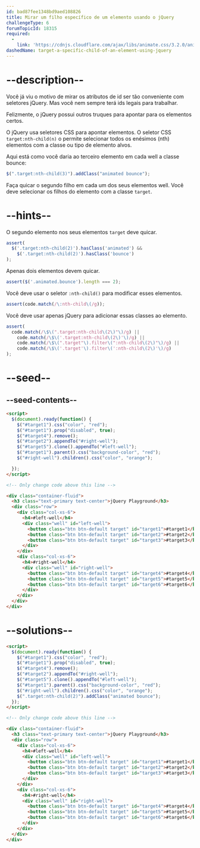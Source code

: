 ```yaml
---
id: bad87fee1348bd9aed108826
title: Mirar um filho específico de um elemento usando o jQuery
challengeType: 6
forumTopicId: 18315
required:
  - 
    link: 'https://cdnjs.cloudflare.com/ajax/libs/animate.css/3.2.0/animate.css'
dashedName: target-a-specific-child-of-an-element-using-jquery
---
```


# --description--

Você já viu o motivo de mirar os atributos de id ser tão conveniente com seletores jQuery. Mas você nem sempre terá ids legais para trabalhar.

Felizmente, o jQuery possui outros truques para apontar para os elementos certos.

O jQuery usa seletores CSS para apontar elementos. O seletor CSS `target:nth-child(n)` o permite selecionar todos os enésimos (nth) elementos com a classe ou tipo de elemento alvos.

Aqui está como você daria ao terceiro elemento em cada well a classe bounce:

```js
$(".target:nth-child(3)").addClass("animated bounce");
```

Faça quicar o segundo filho em cada um dos seus elementos well. Você deve selecionar os filhos do elemento com a classe `target`.

# --hints--

O segundo elemento nos seus elementos `target` deve quicar.

```js
assert(
  $('.target:nth-child(2)').hasClass('animated') &&
    $('.target:nth-child(2)').hasClass('bounce')
);
```

Apenas dois elementos devem quicar.

```js
assert($('.animated.bounce').length === 2);
```

Você deve usar o seletor `:nth-child()` para modificar esses elementos.

```js
assert(code.match(/\:nth-child\(/g));
```

Você deve usar apenas jQuery para adicionar essas classes ao elemento.

```js
assert(
  code.match(/\$\(".target:nth-child\(2\)"\)/g) ||
    code.match(/\$\('.target:nth-child\(2\)'\)/g) ||
    code.match(/\$\(".target"\).filter\(":nth-child\(2\)"\)/g) ||
    code.match(/\$\('.target'\).filter\(':nth-child\(2\)'\)/g)
);
```

# --seed--

## --seed-contents--

```html
<script>
  $(document).ready(function() {
    $("#target1").css("color", "red");
    $("#target1").prop("disabled", true);
    $("#target4").remove();
    $("#target2").appendTo("#right-well");
    $("#target5").clone().appendTo("#left-well");
    $("#target1").parent().css("background-color", "red");
    $("#right-well").children().css("color", "orange");

  });
</script>

<!-- Only change code above this line -->

<div class="container-fluid">
  <h3 class="text-primary text-center">jQuery Playground</h3>
  <div class="row">
    <div class="col-xs-6">
      <h4>#left-well</h4>
      <div class="well" id="left-well">
        <button class="btn btn-default target" id="target1">#target1</button>
        <button class="btn btn-default target" id="target2">#target2</button>
        <button class="btn btn-default target" id="target3">#target3</button>
      </div>
    </div>
    <div class="col-xs-6">
      <h4>#right-well</h4>
      <div class="well" id="right-well">
        <button class="btn btn-default target" id="target4">#target4</button>
        <button class="btn btn-default target" id="target5">#target5</button>
        <button class="btn btn-default target" id="target6">#target6</button>
      </div>
    </div>
  </div>
</div>
```

# --solutions--

```html
<script>
  $(document).ready(function() {
    $("#target1").css("color", "red");
    $("#target1").prop("disabled", true);
    $("#target4").remove();
    $("#target2").appendTo("#right-well");
    $("#target5").clone().appendTo("#left-well");
    $("#target1").parent().css("background-color", "red");
    $("#right-well").children().css("color", "orange");
    $(".target:nth-child(2)").addClass("animated bounce");
  });
</script>

<!-- Only change code above this line -->

<div class="container-fluid">
  <h3 class="text-primary text-center">jQuery Playground</h3>
  <div class="row">
    <div class="col-xs-6">
      <h4>#left-well</h4>
      <div class="well" id="left-well">
        <button class="btn btn-default target" id="target1">#target1</button>
        <button class="btn btn-default target" id="target2">#target2</button>
        <button class="btn btn-default target" id="target3">#target3</button>
      </div>
    </div>
    <div class="col-xs-6">
      <h4>#right-well</h4>
      <div class="well" id="right-well">
        <button class="btn btn-default target" id="target4">#target4</button>
        <button class="btn btn-default target" id="target5">#target5</button>
        <button class="btn btn-default target" id="target6">#target6</button>
      </div>
    </div>
  </div>
</div>
```
